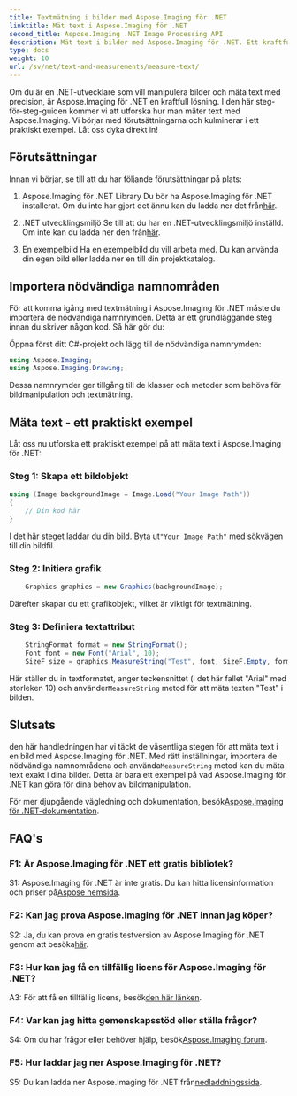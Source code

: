 ```yaml
---
title: Textmätning i bilder med Aspose.Imaging för .NET
linktitle: Mät text i Aspose.Imaging för .NET
second_title: Aspose.Imaging .NET Image Processing API
description: Mät text i bilder med Aspose.Imaging för .NET. Ett kraftfullt .NET-bibliotek. Exakt och effektiv textmätning.
type: docs
weight: 10
url: /sv/net/text-and-measurements/measure-text/
---
```

Om du är en .NET-utvecklare som vill manipulera bilder och mäta text med precision, är Aspose.Imaging för .NET en kraftfull lösning. I den här steg-för-steg-guiden kommer vi att utforska hur man mäter text med Aspose.Imaging. Vi börjar med förutsättningarna och kulminerar i ett praktiskt exempel. Låt oss dyka direkt in!

## Förutsättningar

Innan vi börjar, se till att du har följande förutsättningar på plats:

1. Aspose.Imaging för .NET Library
 Du bör ha Aspose.Imaging för .NET installerat. Om du inte har gjort det ännu kan du ladda ner det från[här](https://releases.aspose.com/imaging/net/).

2. .NET utvecklingsmiljö
 Se till att du har en .NET-utvecklingsmiljö inställd. Om inte kan du ladda ner den från[här](https://dotnet.microsoft.com/download).

3. En exempelbild
Ha en exempelbild du vill arbeta med. Du kan använda din egen bild eller ladda ner en till din projektkatalog.

## Importera nödvändiga namnområden

För att komma igång med textmätning i Aspose.Imaging för .NET måste du importera de nödvändiga namnrymden. Detta är ett grundläggande steg innan du skriver någon kod. Så här gör du:

Öppna först ditt C#-projekt och lägg till de nödvändiga namnrymden:

```csharp
using Aspose.Imaging;
using Aspose.Imaging.Drawing;
```

Dessa namnrymder ger tillgång till de klasser och metoder som behövs för bildmanipulation och textmätning.

## Mäta text - ett praktiskt exempel

Låt oss nu utforska ett praktiskt exempel på att mäta text i Aspose.Imaging för .NET:

### Steg 1: Skapa ett bildobjekt

```csharp
using (Image backgroundImage = Image.Load("Your Image Path"))
{
    // Din kod här
}
```

 I det här steget laddar du din bild. Byta ut`"Your Image Path"` med sökvägen till din bildfil.

### Steg 2: Initiera grafik

```csharp
    Graphics graphics = new Graphics(backgroundImage);
```

Därefter skapar du ett grafikobjekt, vilket är viktigt för textmätning.

### Steg 3: Definiera textattribut

```csharp
    StringFormat format = new StringFormat();
    Font font = new Font("Arial", 10);
    SizeF size = graphics.MeasureString("Test", font, SizeF.Empty, format);
```

 Här ställer du in textformatet, anger teckensnittet (i det här fallet "Arial" med storleken 10) och använder`MeasureString` metod för att mäta texten "Test" i bilden.

## Slutsats

 den här handledningen har vi täckt de väsentliga stegen för att mäta text i en bild med Aspose.Imaging för .NET. Med rätt inställningar, importera de nödvändiga namnområdena och använda`MeasureString` metod kan du mäta text exakt i dina bilder. Detta är bara ett exempel på vad Aspose.Imaging för .NET kan göra för dina behov av bildmanipulation.

 För mer djupgående vägledning och dokumentation, besök[Aspose.Imaging för .NET-dokumentation](https://reference.aspose.com/imaging/net/).

## FAQ's

### F1: Är Aspose.Imaging för .NET ett gratis bibliotek?

 S1: Aspose.Imaging för .NET är inte gratis. Du kan hitta licensinformation och priser på[Aspose hemsida](https://purchase.aspose.com/buy).

### F2: Kan jag prova Aspose.Imaging för .NET innan jag köper?

 S2: Ja, du kan prova en gratis testversion av Aspose.Imaging för .NET genom att besöka[här](https://releases.aspose.com/). 

### F3: Hur kan jag få en tillfällig licens för Aspose.Imaging för .NET?

 A3: För att få en tillfällig licens, besök[den här länken](https://purchase.aspose.com/temporary-license/).

### F4: Var kan jag hitta gemenskapsstöd eller ställa frågor?

 S4: Om du har frågor eller behöver hjälp, besök[Aspose.Imaging forum](https://forum.aspose.com/).

### F5: Hur laddar jag ner Aspose.Imaging för .NET?

 S5: Du kan ladda ner Aspose.Imaging för .NET från[nedladdningssida](https://releases.aspose.com/imaging/net/).